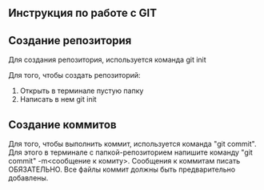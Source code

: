 ## Инструкция по работе с GIT

## Создание репозитория

Для создания репозитория, используется команда git init

Для того, чтобы создать репозиторий:
1. Открыть в терминале пустую папку
2. Написать в нем git init













## Создание коммитов

Для того, чтобы выполнить коммит, используется команда "git commit". Для этого в терминале с папкой-репозиторием напишите команду "git commit" -m<сообщение к комиту>. Сообщения к коммитам писать ОБЯЗАТЕЛЬНО. Все файлы коммит должны быть предварительно добавлены.

